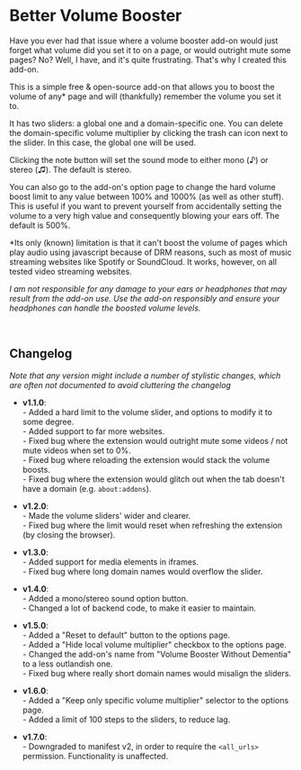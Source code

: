 # Better Volume Booster
Have you ever had that issue where a volume booster add-on would just forget what volume did you set it to on a page, or would outright mute some pages? No? Well, I have, and it's quite frustrating. That's why I created this add-on.

This is a simple free & open-source add-on that allows you to boost the volume of any* page and will (thankfully) remember the volume you set it to.

It has two sliders: a global one and a domain-specific one. You can delete the domain-specific volume multiplier by clicking the trash can icon next to the slider. In this case, the global one will be used.

Clicking the note button will set the sound mode to either mono (♪) or stereo (♫). The default is stereo.

You can also go to the add-on's option page to change the hard volume boost limit to any value between 100% and 1000% (as well as other stuff). This is useful if you want to prevent yourself from accidentally setting the volume to a very high value and consequently blowing your ears off. The default is 500%.

*Its only (known) limitation is that it can't boost the volume of pages which play audio using javascript because of DRM reasons, such as most of music streaming websites like Spotify or SoundCloud. It works, however, on all tested video streaming websites.

_I am not responsible for any damage to your ears or headphones that may result from the add-on use. Use the add-on responsibly and ensure your headphones can handle the boosted volume levels._

&nbsp;
## Changelog
_Note that any version might include a number of stylistic changes, which are often not documented to avoid cluttering the changelog_

- **v1.1.0**:
<br>- Added a hard limit to the volume slider, and options to modify it to some degree.
<br>- Added support to far more websites.
<br>- Fixed bug where the extension would outright mute some videos / not mute videos when set to 0%.
<br>- Fixed bug where reloading the extension would stack the volume boosts.
<br>- Fixed bug where the extension would glitch out when the tab doesn't have a domain (e.g. `about:addons`).

- **v1.2.0**:
<br>- Made the volume sliders' wider and clearer.
<br>- Fixed bug where the limit would reset when refreshing the extension (by closing the browser).

- **v1.3.0**:
<br>- Added support for media elements in iframes.
<br>- Fixed bug where long domain names would overflow the slider.

- **v1.4.0**:
<br>- Added a mono/stereo sound option button.
<br>- Changed a lot of backend code, to make it easier to maintain.

- **v1.5.0**:
<br>- Added a "Reset to default" button to the options page.
<br>- Added a "Hide local volume multiplier" checkbox to the options page.
<br>- Changed the add-on's name from "Volume Booster Without Dementia" to a less outlandish one.
<br>- Fixed bug where really short domain names would misalign the sliders.

- **v1.6.0**:
<br>- Added a "Keep only specific volume multiplier" selector to the options page.
<br>- Added a limit of 100 steps to the sliders, to reduce lag.

- **v1.7.0**:
<br>- Downgraded to manifest v2, in order to require the `<all_urls>` permission. Functionality is unaffected.
